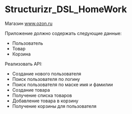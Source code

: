 # Structurizr_DSL_HomeWork

Магазин www.ozon.ru

Приложение должно содержать следующие данные: 
- Пользователь
- Товар
- Корзина 
 
Реализовать API: 
- Создание нового пользователя
- Поиск пользователя по логину
- Поиск пользователя по маске имя и фамилии
- Создание товара
- Получение списка товаров
- Добавление товара в корзину
- Получение корзины для пользователя 
